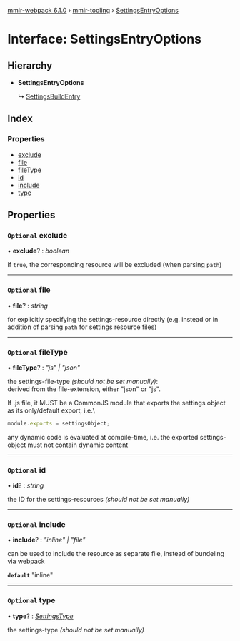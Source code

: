 [mmir-webpack 6.1.0](../README.md) › [mmir-tooling](../modules/mmir_tooling.md) › [SettingsEntryOptions](mmir_tooling.settingsentryoptions.md)

# Interface: SettingsEntryOptions

## Hierarchy

* **SettingsEntryOptions**

  ↳ [SettingsBuildEntry](mmir_tooling.settingsbuildentry.md)

## Index

### Properties

* [exclude](mmir_tooling.settingsentryoptions.md#optional-exclude)
* [file](mmir_tooling.settingsentryoptions.md#optional-file)
* [fileType](mmir_tooling.settingsentryoptions.md#optional-filetype)
* [id](mmir_tooling.settingsentryoptions.md#optional-id)
* [include](mmir_tooling.settingsentryoptions.md#optional-include)
* [type](mmir_tooling.settingsentryoptions.md#optional-type)

## Properties

### `Optional` exclude

• **exclude**? : *boolean*

if `true`, the corresponding resource will be excluded (when parsing `path`)

___

### `Optional` file

• **file**? : *string*

for explicitly specifying the settings-resource directly (e.g. instead or in addition of parsing `path` for settings resource files)

___

### `Optional` fileType

• **fileType**? : *"js" | "json"*

the settings-file-type _(should not be set manually)_:\
derived from the file-extension, either "json" or "js".

If .js file, it MUST be a CommonJS module that exports the settings object as its only/default export, i.e.\
```javascript
module.exports = settingsObject;
```
any dynamic code is evaluated at compile-time, i.e. the exported settings-object must not contain dynamic content

___

### `Optional` id

• **id**? : *string*

the ID for the settings-resources _(should not be set manually)_

___

### `Optional` include

• **include**? : *"inline" | "file"*

can be used to include the resource as separate file, instead of bundeling via webpack

**`default`** "inline"

___

### `Optional` type

• **type**? : *[SettingsType](../modules/mmir_tooling.md#settingstype)*

the settings-type _(should not be set manually)_
